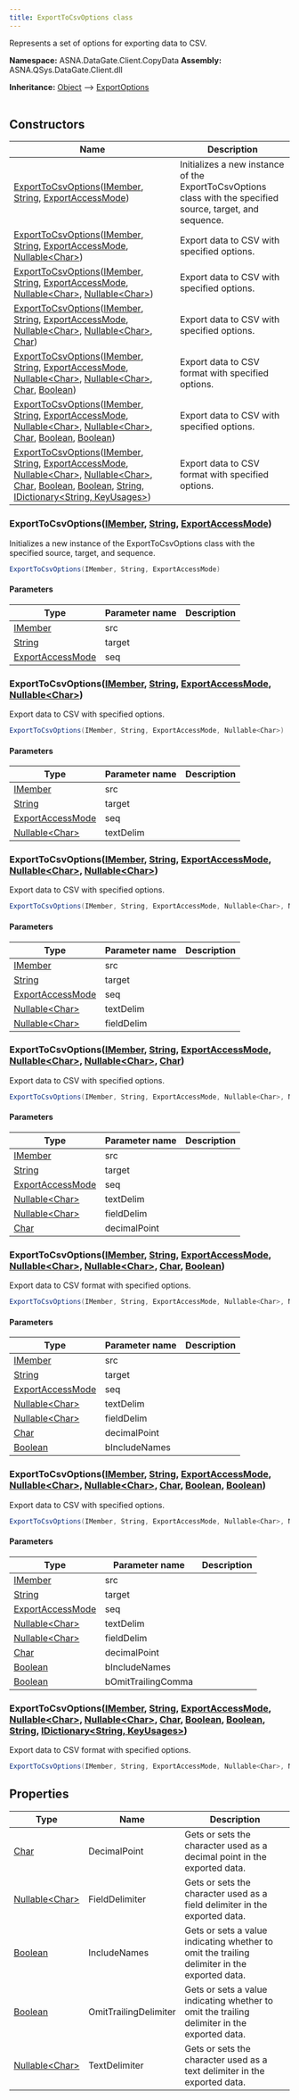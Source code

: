 ```yaml
---
title: ExportToCsvOptions class
---
```


Represents a set of options for exporting data to CSV.

**Namespace:** ASNA.DataGate.Client.CopyData
**Assembly:** ASNA.QSys.DataGate.Client.dll

**Inheritance:** [Object](https://docs.microsoft.com/en-us/dotnet/api/system.object) --> [ExportOptions](/reference/datagate/data-gate-client/export-options.html)
<br>
<br>

## Constructors

| Name | Description |
| --- | --- |
| [ExportToCsvOptions](#exporttocsvoptions-imember-string-exportaccessmode-)([IMember](/reference/datagate/data-gate-client/i-member.html), [String](https://docs.microsoft.com/en-us/dotnet/api/system.string), [ExportAccessMode](/reference/datagate/data-gate-client/export-access-mode.html)) | Initializes a new instance of the ExportToCsvOptions class with the specified source, target, and sequence.
| [ExportToCsvOptions](#exporttocsvoptions-imember-string-exportaccessmode-nullable-char-)([IMember](/reference/datagate/data-gate-client/i-member.html), [String](https://docs.microsoft.com/en-us/dotnet/api/system.string), [ExportAccessMode](/reference/datagate/data-gate-client/export-access-mode.html), [Nullable\<Char\>](https://learn.microsoft.com/en-us/dotnet/csharp/language-reference/builtin-types/nullable-value-types)) | Export data to CSV with specified options.
| [ExportToCsvOptions](#exporttocsvoptions-imember-string-exportaccessmode-nullable-char-nullable-char-)([IMember](/reference/datagate/data-gate-client/i-member.html), [String](https://docs.microsoft.com/en-us/dotnet/api/system.string), [ExportAccessMode](/reference/datagate/data-gate-client/export-access-mode.html), [Nullable\<Char\>](https://learn.microsoft.com/en-us/dotnet/csharp/language-reference/builtin-types/nullable-value-types), [Nullable\<Char\>](https://learn.microsoft.com/en-us/dotnet/csharp/language-reference/builtin-types/nullable-value-types)) | Export data to CSV with specified options.
| [ExportToCsvOptions](#exporttocsvoptions-imember-string-exportaccessmode-nullable-char-nullable-char-char-)([IMember](/reference/datagate/data-gate-client/i-member.html), [String](https://docs.microsoft.com/en-us/dotnet/api/system.string), [ExportAccessMode](/reference/datagate/data-gate-client/export-access-mode.html), [Nullable\<Char\>](https://learn.microsoft.com/en-us/dotnet/csharp/language-reference/builtin-types/nullable-value-types), [Nullable\<Char\>](https://learn.microsoft.com/en-us/dotnet/csharp/language-reference/builtin-types/nullable-value-types), [Char](https://docs.microsoft.com/en-us/dotnet/api/system.char)) | Export data to CSV with specified options.
| [ExportToCsvOptions](#exporttocsvoptions-imember-string-exportaccessmode-nullable-char-nullable-char-char-boolean-)([IMember](/reference/datagate/data-gate-client/i-member.html), [String](https://docs.microsoft.com/en-us/dotnet/api/system.string), [ExportAccessMode](/reference/datagate/data-gate-client/export-access-mode.html), [Nullable\<Char\>](https://learn.microsoft.com/en-us/dotnet/csharp/language-reference/builtin-types/nullable-value-types), [Nullable\<Char\>](https://learn.microsoft.com/en-us/dotnet/csharp/language-reference/builtin-types/nullable-value-types), [Char](https://docs.microsoft.com/en-us/dotnet/api/system.char), [Boolean](https://docs.microsoft.com/en-us/dotnet/api/system.boolean)) | Export data to CSV format with specified options.
| [ExportToCsvOptions](#exporttocsvoptions-imember-string-exportaccessmode-nullable-char-nullable-char-char-boolean-boolean-)([IMember](/reference/datagate/data-gate-client/i-member.html), [String](https://docs.microsoft.com/en-us/dotnet/api/system.string), [ExportAccessMode](/reference/datagate/data-gate-client/export-access-mode.html), [Nullable\<Char\>](https://learn.microsoft.com/en-us/dotnet/csharp/language-reference/builtin-types/nullable-value-types), [Nullable\<Char\>](https://learn.microsoft.com/en-us/dotnet/csharp/language-reference/builtin-types/nullable-value-types), [Char](https://docs.microsoft.com/en-us/dotnet/api/system.char), [Boolean](https://docs.microsoft.com/en-us/dotnet/api/system.boolean), [Boolean](https://docs.microsoft.com/en-us/dotnet/api/system.boolean)) | Export data to CSV with specified options.
| [ExportToCsvOptions](#exporttocsvoptions-imember-string-exportaccessmode-nullable-char-nullable-char-char-boolean-boolean-string-idictionary-string-keyusages-)([IMember](/reference/datagate/data-gate-client/i-member.html), [String](https://docs.microsoft.com/en-us/dotnet/api/system.string), [ExportAccessMode](/reference/datagate/data-gate-client/export-access-mode.html), [Nullable\<Char\>](https://learn.microsoft.com/en-us/dotnet/csharp/language-reference/builtin-types/nullable-value-types), [Nullable\<Char\>](https://learn.microsoft.com/en-us/dotnet/csharp/language-reference/builtin-types/nullable-value-types), [Char](https://docs.microsoft.com/en-us/dotnet/api/system.char), [Boolean](https://docs.microsoft.com/en-us/dotnet/api/system.boolean), [Boolean](https://docs.microsoft.com/en-us/dotnet/api/system.boolean), [String](https://docs.microsoft.com/en-us/dotnet/api/system.string), [IDictionary\<String, KeyUsages\>](https://docs.microsoft.com/en-us/dotnet/api/system.collections.generic.idictionary-2)) | Export data to CSV format with specified options.

### ExportToCsvOptions([IMember](/reference/datagate/data-gate-client/i-member.html), [String](https://docs.microsoft.com/en-us/dotnet/api/system.string), [ExportAccessMode](/reference/datagate/data-gate-client/export-access-mode.html))

Initializes a new instance of the ExportToCsvOptions class with the specified source, target, and sequence.

```cs
ExportToCsvOptions(IMember, String, ExportAccessMode)
```

#### Parameters

| Type | Parameter name | Description
| --- | --- | ---
| [IMember](/reference/datagate/data-gate-client/i-member.html) | src | 
| [String](https://docs.microsoft.com/en-us/dotnet/api/system.string) | target | 
| [ExportAccessMode](/reference/datagate/data-gate-client/export-access-mode.html) | seq | 

### ExportToCsvOptions([IMember](/reference/datagate/data-gate-client/i-member.html), [String](https://docs.microsoft.com/en-us/dotnet/api/system.string), [ExportAccessMode](/reference/datagate/data-gate-client/export-access-mode.html), [Nullable\<Char\>](https://learn.microsoft.com/en-us/dotnet/csharp/language-reference/builtin-types/nullable-value-types))

Export data to CSV with specified options.

```cs
ExportToCsvOptions(IMember, String, ExportAccessMode, Nullable<Char>)
```

#### Parameters

| Type | Parameter name | Description
| --- | --- | ---
| [IMember](/reference/datagate/data-gate-client/i-member.html) | src | 
| [String](https://docs.microsoft.com/en-us/dotnet/api/system.string) | target | 
| [ExportAccessMode](/reference/datagate/data-gate-client/export-access-mode.html) | seq | 
| [Nullable\<Char\>](https://learn.microsoft.com/en-us/dotnet/csharp/language-reference/builtin-types/nullable-value-types) | textDelim | 

### ExportToCsvOptions([IMember](/reference/datagate/data-gate-client/i-member.html), [String](https://docs.microsoft.com/en-us/dotnet/api/system.string), [ExportAccessMode](/reference/datagate/data-gate-client/export-access-mode.html), [Nullable\<Char\>](https://learn.microsoft.com/en-us/dotnet/csharp/language-reference/builtin-types/nullable-value-types), [Nullable\<Char\>](https://learn.microsoft.com/en-us/dotnet/csharp/language-reference/builtin-types/nullable-value-types))

Export data to CSV with specified options.

```cs
ExportToCsvOptions(IMember, String, ExportAccessMode, Nullable<Char>, Nullable<Char>)
```

#### Parameters

| Type | Parameter name | Description
| --- | --- | ---
| [IMember](/reference/datagate/data-gate-client/i-member.html) | src | 
| [String](https://docs.microsoft.com/en-us/dotnet/api/system.string) | target | 
| [ExportAccessMode](/reference/datagate/data-gate-client/export-access-mode.html) | seq | 
| [Nullable\<Char\>](https://learn.microsoft.com/en-us/dotnet/csharp/language-reference/builtin-types/nullable-value-types) | textDelim | 
| [Nullable\<Char\>](https://learn.microsoft.com/en-us/dotnet/csharp/language-reference/builtin-types/nullable-value-types) | fieldDelim | 

### ExportToCsvOptions([IMember](/reference/datagate/data-gate-client/i-member.html), [String](https://docs.microsoft.com/en-us/dotnet/api/system.string), [ExportAccessMode](/reference/datagate/data-gate-client/export-access-mode.html), [Nullable\<Char\>](https://learn.microsoft.com/en-us/dotnet/csharp/language-reference/builtin-types/nullable-value-types), [Nullable\<Char\>](https://learn.microsoft.com/en-us/dotnet/csharp/language-reference/builtin-types/nullable-value-types), [Char](https://docs.microsoft.com/en-us/dotnet/api/system.char))

Export data to CSV with specified options.

```cs
ExportToCsvOptions(IMember, String, ExportAccessMode, Nullable<Char>, Nullable<Char>, Char)
```

#### Parameters

| Type | Parameter name | Description
| --- | --- | ---
| [IMember](/reference/datagate/data-gate-client/i-member.html) | src | 
| [String](https://docs.microsoft.com/en-us/dotnet/api/system.string) | target | 
| [ExportAccessMode](/reference/datagate/data-gate-client/export-access-mode.html) | seq | 
| [Nullable\<Char\>](https://learn.microsoft.com/en-us/dotnet/csharp/language-reference/builtin-types/nullable-value-types) | textDelim | 
| [Nullable\<Char\>](https://learn.microsoft.com/en-us/dotnet/csharp/language-reference/builtin-types/nullable-value-types) | fieldDelim | 
| [Char](https://docs.microsoft.com/en-us/dotnet/api/system.char) | decimalPoint | 

### ExportToCsvOptions([IMember](/reference/datagate/data-gate-client/i-member.html), [String](https://docs.microsoft.com/en-us/dotnet/api/system.string), [ExportAccessMode](/reference/datagate/data-gate-client/export-access-mode.html), [Nullable\<Char\>](https://learn.microsoft.com/en-us/dotnet/csharp/language-reference/builtin-types/nullable-value-types), [Nullable\<Char\>](https://learn.microsoft.com/en-us/dotnet/csharp/language-reference/builtin-types/nullable-value-types), [Char](https://docs.microsoft.com/en-us/dotnet/api/system.char), [Boolean](https://docs.microsoft.com/en-us/dotnet/api/system.boolean))

Export data to CSV format with specified options.

```cs
ExportToCsvOptions(IMember, String, ExportAccessMode, Nullable<Char>, Nullable<Char>, Char, Boolean)
```

#### Parameters

| Type | Parameter name | Description
| --- | --- | ---
| [IMember](/reference/datagate/data-gate-client/i-member.html) | src | 
| [String](https://docs.microsoft.com/en-us/dotnet/api/system.string) | target | 
| [ExportAccessMode](/reference/datagate/data-gate-client/export-access-mode.html) | seq | 
| [Nullable\<Char\>](https://learn.microsoft.com/en-us/dotnet/csharp/language-reference/builtin-types/nullable-value-types) | textDelim | 
| [Nullable\<Char\>](https://learn.microsoft.com/en-us/dotnet/csharp/language-reference/builtin-types/nullable-value-types) | fieldDelim | 
| [Char](https://docs.microsoft.com/en-us/dotnet/api/system.char) | decimalPoint | 
| [Boolean](https://docs.microsoft.com/en-us/dotnet/api/system.boolean) | bIncludeNames | 

### ExportToCsvOptions([IMember](/reference/datagate/data-gate-client/i-member.html), [String](https://docs.microsoft.com/en-us/dotnet/api/system.string), [ExportAccessMode](/reference/datagate/data-gate-client/export-access-mode.html), [Nullable\<Char\>](https://learn.microsoft.com/en-us/dotnet/csharp/language-reference/builtin-types/nullable-value-types), [Nullable\<Char\>](https://learn.microsoft.com/en-us/dotnet/csharp/language-reference/builtin-types/nullable-value-types), [Char](https://docs.microsoft.com/en-us/dotnet/api/system.char), [Boolean](https://docs.microsoft.com/en-us/dotnet/api/system.boolean), [Boolean](https://docs.microsoft.com/en-us/dotnet/api/system.boolean))

Export data to CSV with specified options.

```cs
ExportToCsvOptions(IMember, String, ExportAccessMode, Nullable<Char>, Nullable<Char>, Char, Boolean, Boolean)
```

#### Parameters

| Type | Parameter name | Description
| --- | --- | ---
| [IMember](/reference/datagate/data-gate-client/i-member.html) | src | 
| [String](https://docs.microsoft.com/en-us/dotnet/api/system.string) | target | 
| [ExportAccessMode](/reference/datagate/data-gate-client/export-access-mode.html) | seq | 
| [Nullable\<Char\>](https://learn.microsoft.com/en-us/dotnet/csharp/language-reference/builtin-types/nullable-value-types) | textDelim | 
| [Nullable\<Char\>](https://learn.microsoft.com/en-us/dotnet/csharp/language-reference/builtin-types/nullable-value-types) | fieldDelim | 
| [Char](https://docs.microsoft.com/en-us/dotnet/api/system.char) | decimalPoint | 
| [Boolean](https://docs.microsoft.com/en-us/dotnet/api/system.boolean) | bIncludeNames | 
| [Boolean](https://docs.microsoft.com/en-us/dotnet/api/system.boolean) | bOmitTrailingComma | 

### ExportToCsvOptions([IMember](/reference/datagate/data-gate-client/i-member.html), [String](https://docs.microsoft.com/en-us/dotnet/api/system.string), [ExportAccessMode](/reference/datagate/data-gate-client/export-access-mode.html), [Nullable\<Char\>](https://learn.microsoft.com/en-us/dotnet/csharp/language-reference/builtin-types/nullable-value-types), [Nullable\<Char\>](https://learn.microsoft.com/en-us/dotnet/csharp/language-reference/builtin-types/nullable-value-types), [Char](https://docs.microsoft.com/en-us/dotnet/api/system.char), [Boolean](https://docs.microsoft.com/en-us/dotnet/api/system.boolean), [Boolean](https://docs.microsoft.com/en-us/dotnet/api/system.boolean), [String](https://docs.microsoft.com/en-us/dotnet/api/system.string), [IDictionary\<String, KeyUsages\>](https://docs.microsoft.com/en-us/dotnet/api/system.collections.generic.idictionary-2))

Export data to CSV format with specified options.

```cs
ExportToCsvOptions(IMember, String, ExportAccessMode, Nullable<Char>, Nullable<Char>, Char, Boolean, Boolean, String, IDictionary<String, KeyUsages>)
```

## Properties

| Type | Name | Description
| --- | --- | --- 
| [Char](https://learn.microsoft.com/en-us/dotnet/csharp/language-reference/builtin-types/char) | DecimalPoint | Gets or sets the character used as a decimal point in the exported data. |
| [Nullable\<Char\>](https://learn.microsoft.com/en-us/dotnet/csharp/language-reference/builtin-types/nullable-value-types) | FieldDelimiter | Gets or sets the character used as a field delimiter in the exported data. |
| [Boolean](https://docs.microsoft.com/en-us/dotnet/api/system.boolean) | IncludeNames | Gets or sets a value indicating whether to omit the trailing delimiter in the exported data. |
| [Boolean](https://docs.microsoft.com/en-us/dotnet/api/system.boolean) | OmitTrailingDelimiter | Gets or sets a value indicating whether to omit the trailing delimiter in the exported data. |
| [Nullable\<Char\>](https://learn.microsoft.com/en-us/dotnet/csharp/language-reference/builtin-types/nullable-value-types) | TextDelimiter | Gets or sets the character used as a text delimiter in the exported data. |
